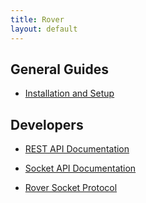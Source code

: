 ```yaml
---
title: Rover
layout: default
---
```


## General Guides
- [Installation and Setup](installation/)

## Developers
- [REST API Documentation](developers/rest-api/)
- [Socket API Documentation](developers/socket-api/)

- [Rover Socket Protocol](specification/rsp/)